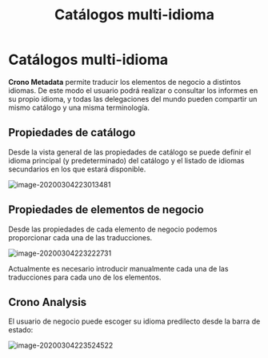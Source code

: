 ﻿---
title: Catálogos multi-idioma
sidebarDepth: 2
position: 10
Autogenerated: true
---

# Catálogos multi-idioma

**Crono Metadata** permite traducir los elementos de negocio a distintos idiomas. De este modo el usuario podrá realizar o consultar los informes en su propio idioma, y todas las delegaciones del mundo pueden compartir un mismo catálogo y una misma terminología.

## Propiedades de catálogo

Desde la vista general de las propiedades de catálogo se puede definir el idioma principal (y predeterminado) del catálogo y el listado de idiomas secundarios en los que estará disponible.

![image-20200304223013481](/images/multidioma1.png)



## Propiedades de elementos de negocio

Desde las propiedades de cada elemento de negocio podemos proporcionar cada una de las traducciones.

![image-20200304223222731](/images/multidioma2.png)

Actualmente es necesario introducir manualmente cada una de las traducciones para cada uno de los elementos.

## Crono Analysis

El usuario de negocio puede escoger su idioma predilecto desde la barra de estado:

![image-20200304223524522](/images/multidioma3.png)
